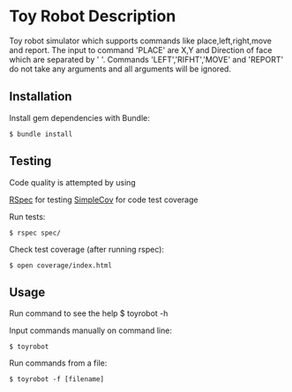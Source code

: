 # Toy Robot Description
Toy robot simulator which supports commands like place,left,right,move and report.
The input to command 'PLACE' are X,Y and Direction of face which are separated by ' '. 
Commands 'LEFT','RIFHT','MOVE' and 'REPORT' do not take any arguments and all arguments will be ignored.

## Installation
Install gem dependencies with Bundle:

    $ bundle install

## Testing

Code quality is attempted by using 

[RSpec](http://rspec.info/) for testing
[SimpleCov](https://github.com/colszowka/simplecov) for code test coverage

Run tests:

    $ rspec spec/

Check test coverage (after running rspec):

    $ open coverage/index.html


## Usage

Run command to see the help 
    $ toyrobot -h

Input commands manually on command line:

    $ toyrobot

Run commands from a file:

    $ toyrobot -f [filename]

